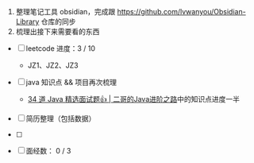 1. 整理笔记工具 obsidian，完成跟 https://github.com/lvwanyou/Obsidian-Library  仓库的同步
2. 梳理出接下来需要看的东西

- [ ] leetcode 进度：3 / 10
	- JZ1、JZ2、JZ3
- [ ] java 知识点 && 项目再次梳理
	- [34 道 Java 精选面试题👍 | 二哥的Java进阶之路](https://javabetter.cn/interview/java-34.html#_7-arraylist-%E5%92%8C-linkedlist-%E7%9A%84%E5%8C%BA%E5%88%AB)中的知识点进度一半
- [ ] 简历整理（包括数据）
- [ ] 
- [ ] 面经数： 0 / 3

